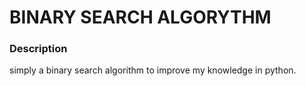 # BINARY SEARCH ALGORYTHM

### Description
simply a binary search algorithm to improve my knowledge in python.

